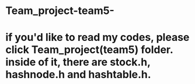 # Team_project-team5-

# if you'd like to read my codes, please click Team_project(team5) folder. inside of it, there are stock.h, hashnode.h and hashtable.h.
